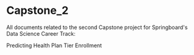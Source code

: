 # Capstone_2
All documents related to the second Capstone project for Springboard's Data Science Career Track:

Predicting Health Plan Tier Enrollment